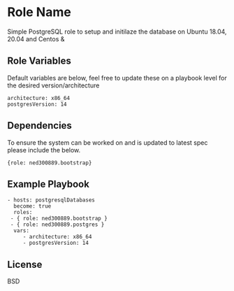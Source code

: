 Role Name
=========

Simple PostgreSQL role to setup and initilaze the database on Ubuntu 18.04, 20.04 and Centos &


Role Variables
--------------
Default variables are below, feel free to update these on a playbook level for the desired version/architecture

    architecture: x86_64
    postgresVersion: 14

Dependencies
------------
To ensure the system can be worked on and is updated to latest spec please include the below.

    {role: ned300889.bootstrap}

Example Playbook
----------------

    - hosts: postgresqlDatabases
      become: true
      roles:
	 - { role: ned300889.bootstrap }
	 - { role: ned300889.postgres }
      vars:
         - architecture: x86_64
         - postgresVersion: 14

License
-------

BSD

